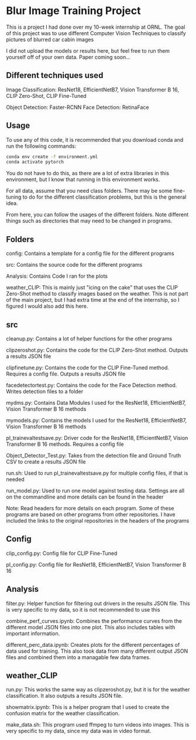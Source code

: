 # Blur Image Training Project

This is a project I had done over my 10-week internship at ORNL. The goal of this project was to use different Computer Vision Techniques to classify pictures of blurred car cabin images

I did not upload the models or results here, but feel free to run them yourself off of your own data. Paper coming soon...

## Different techniques used

Image Classification: ResNet18, EfficientNetB7, Vision Transformer B 16, CLIP Zero-Shot, CLIP Fine-Tuned

Object Detection: Faster-RCNN Face Detection: RetinaFace

## Usage

To use any of this code, it is recommended that you download conda and run the following commands:

```bash
conda env create -f environment.yml
conda activate pytorch
```

You do not have to do this, as there are a lot of extra libraries in this environment, but I know that running in this environment works.

For all data, assume that you need class folders. There may be some fine-tuning to do for the different classification problems, but this is the general idea.

From here, you can follow the usages of the different folders. Note different things such as directories that may need to be changed in programs.

## Folders

config: Contains a template for a config file for the different programs

src: Contains the source code for the different programs

Analysis: Contains Code I ran for the plots

weather_CLIP: This is mainly just "icing on the cake" that uses the CLIP Zero-Shot method to classify images based on the weather. This is not part of the main project, but I had extra time at the end of the internship, so I figured I would also add this here.

## src

cleanup.py: Contains a lot of helper functions for the other programs

clipzeroshot.py: Contains the code for the CLIP Zero-Shot method. Outputs a results JSON file

clipfinetune.py: Contains the code for the CLIP Fine-Tuned method. Requires a config file. Outputs a results JSON file

facedetectortest.py: Contains the code for the Face Detection method. Writes detection files to a folder

mydms.py: Contains Data Modules I used for the ResNet18, EfficientNetB7, Vision Transformer B 16 methods

mymodels.py: Contains the models I used for the ResNet18, EfficientNetB7, Vision Transformer B 16 methods

pl_trainevaltestsave.py: Driver code for the ResNet18, EfficientNetB7, Vision Transformer B 16 methods. Requires a config file

Object_Detector_Test.py: Takes from the detection file and Ground Truth CSV to create a results JSON file

run.sh: Used to run pl_trainevaltestsave.py for multiple config files, if that is needed

run_model.py: Used to run one model against testing data. Settings are all on the commandline and more details can be found in the header

Note: Read headers for more details on each program. Some of these programs are based on other programs from other repositories. I have included the links to the original repositories in the headers of the programs

## Config

clip_config.py: Config file for CLIP Fine-Tuned

pl_config.py: Config file for ResNet18, EfficientNetB7, Vision Transformer B 16

## Analysis

filter.py: Helper function for filtering out drivers in the results JSON file. This is very specific to my data, so it is not recommended to use this

combine_perf_curves.ipynb: Combines the performance curves from the different model JSON files into one plot. This also includes tables with important information.

different_perc_data.ipynb: Creates plots for the different percentages of data used for training. This also took data from many different output JSON files and combined them into a managable few data frames.

## weather_CLIP

run.py: This works the same way as clipzeroshot.py, but it is for the weather classification. It also outputs a results JSON file.

showmatrix.ipynb: This is a helper program that I used to create the confusion matrix for the weather classification.

make_data.sh: This program used ffmpeg to turn videos into images. This is very specific to my data, since my data was in video format.
